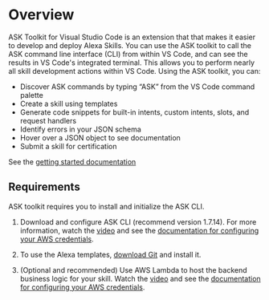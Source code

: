 # Overview

ASK Toolkit for Visual Studio Code is an extension that that makes it easier to develop and deploy Alexa Skills. You can use the ASK toolkit to call the ASK command line interface (CLI) from within VS Code, and can see the results in VS Code's integrated terminal. This allows you to perform nearly all skill development actions within VS Code. Using the ASK toolkit, you can:

* Discover ASK commands by typing “ASK” from the VS Code command palette
* Create a skill using templates
* Generate code snippets for built-in intents, custom intents, slots, and request handlers
* Identify errors in your JSON schema
* Hover over a JSON object to see documentation 
* Submit a skill for certification

See the [getting started documentation](https://developer.amazon.com/docs/ask-toolkit/get-started-with-the-ask-toolkit-for-visual-studio-code.html)

## Requirements

ASK toolkit requires you to install and initialize the ASK CLI.

1. Download and configure ASK CLI (recommend version 1.7.14). For more information, watch the [video](https://alexa.design/ask-cli-overview) and see the [documentation for configuring your AWS credentials](https://developer.amazon.com/docs/smapi/quick-start-alexa-skills-kit-command-line-interface.html).

2. To use the Alexa templates, [download Git](https://git-scm.com/downloads) and install it.

3. (Optional and recommended) Use AWS Lambda to host the backend business logic for your skill. Watch the [video](https://alexa.design/ask-cli-aws) and see the [documentation for configuring your AWS credentials](https://developer.amazon.com/docs/smapi/set-up-credentials-for-an-amazon-web-services-account.html).
